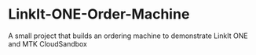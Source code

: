 # LinkIt-ONE-Order-Machine
A small project that builds an ordering machine to demonstrate LinkIt ONE and MTK CloudSandbox
